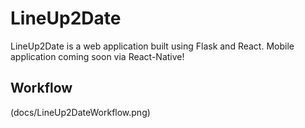 # LineUp2Date
LineUp2Date is a web application built using Flask and React. Mobile application coming soon via React-Native!

## Workflow
(docs/LineUp2DateWorkflow.png)